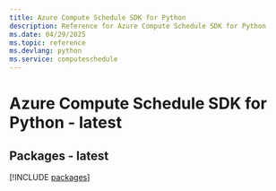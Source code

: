 ```yaml
---
title: Azure Compute Schedule SDK for Python
description: Reference for Azure Compute Schedule SDK for Python
ms.date: 04/29/2025
ms.topic: reference
ms.devlang: python
ms.service: computeschedule
---
```

# Azure Compute Schedule SDK for Python - latest
## Packages - latest
[!INCLUDE [packages](compute-schedule-index.md)]